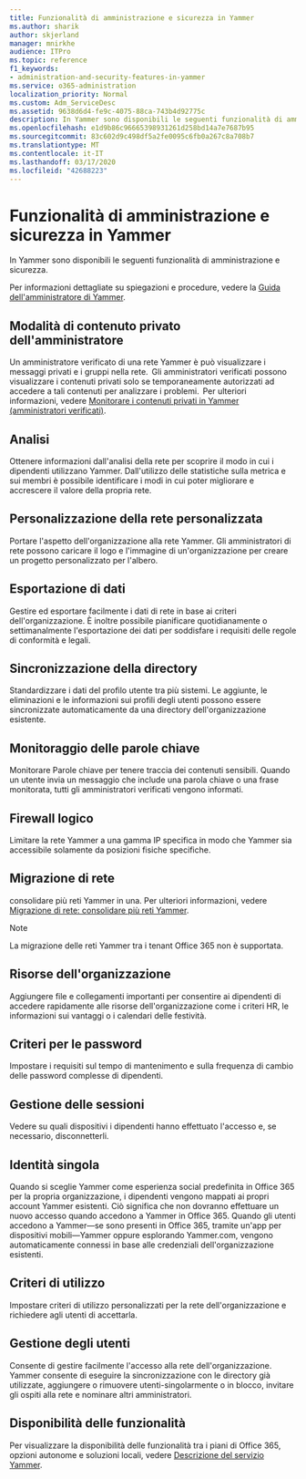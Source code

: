 ```yaml
---
title: Funzionalità di amministrazione e sicurezza in Yammer
ms.author: sharik
author: skjerland
manager: mnirkhe
audience: ITPro
ms.topic: reference
f1_keywords:
- administration-and-security-features-in-yammer
ms.service: o365-administration
localization_priority: Normal
ms.custom: Adm_ServiceDesc
ms.assetid: 9638d6d4-fe9c-4075-88ca-743b4d92775c
description: In Yammer sono disponibili le seguenti funzionalità di amministrazione e sicurezza.
ms.openlocfilehash: e1d9b86c96665398931261d258bd14a7e7687b95
ms.sourcegitcommit: 83c602d9c498df5a2fe0095c6fb0a267c8a708b7
ms.translationtype: MT
ms.contentlocale: it-IT
ms.lasthandoff: 03/17/2020
ms.locfileid: "42688223"
---
```

# <a name="administration-and-security-features-in-yammer"></a>Funzionalità di amministrazione e sicurezza in Yammer

In Yammer sono disponibili le seguenti funzionalità di amministrazione e sicurezza.
  
Per informazioni dettagliate su spiegazioni e procedure, vedere la [Guida dell'amministratore di Yammer](https://go.microsoft.com/fwlink/?LinkId=869688).

## <a name="admin-private-content-mode"></a>Modalità di contenuto privato dell'amministratore

Un amministratore verificato di una rete Yammer è può visualizzare i messaggi privati e i gruppi nella rete.  Gli amministratori verificati possono visualizzare i contenuti privati solo se temporaneamente autorizzati ad accedere a tali contenuti per analizzare i problemi.  Per ulteriori informazioni, vedere [Monitorare i contenuti privati in Yammer (amministratori verificati)](https://go.microsoft.com/fwlink/?LinkId=627479).

## <a name="analytics"></a>Analisi

Ottenere informazioni dall'analisi della rete per scoprire il modo in cui i dipendenti utilizzano Yammer. Dall'utilizzo delle statistiche sulla metrica e sui membri è possibile identificare i modi in cui poter migliorare e accrescere il valore della propria rete.

## <a name="custom-network-branding"></a>Personalizzazione della rete personalizzata

Portare l'aspetto dell'organizzazione alla rete Yammer. Gli amministratori di rete possono caricare il logo e l'immagine di un'organizzazione per creare un progetto personalizzato per l'albero.

## <a name="data-export"></a>Esportazione di dati

Gestire ed esportare facilmente i dati di rete in base ai criteri dell'organizzazione. È inoltre possibile pianificare quotidianamente o settimanalmente l'esportazione dei dati per soddisfare i requisiti delle regole di conformità e legali.
  
## <a name="directory-synchronization"></a>Sincronizzazione della directory

Standardizzare i dati del profilo utente tra più sistemi. Le aggiunte, le eliminazioni e le informazioni sui profili degli utenti possono essere sincronizzate automaticamente da una directory dell'organizzazione esistente.

## <a name="keyword-monitoring"></a>Monitoraggio delle parole chiave

Monitorare Parole chiave per tenere traccia dei contenuti sensibili. Quando un utente invia un messaggio che include una parola chiave o una frase monitorata, tutti gli amministratori verificati vengono informati.

## <a name="logical-firewall"></a>Firewall logico

Limitare la rete Yammer a una gamma IP specifica in modo che Yammer sia accessibile solamente da posizioni fisiche specifiche.

## <a name="network-migration"></a>Migrazione di rete

consolidare più reti Yammer in una. Per ulteriori informazioni, vedere [Migrazione di rete: consolidare più reti Yammer](https://go.microsoft.com/fwlink/?LinkID=617488).
  
> [!NOTE]
> La migrazione delle reti Yammer tra i tenant Office 365 non è supportata. 

## <a name="organization-resources"></a>Risorse dell'organizzazione

Aggiungere file e collegamenti importanti per consentire ai dipendenti di accedere rapidamente alle risorse dell'organizzazione come i criteri HR, le informazioni sui vantaggi o i calendari delle festività.
  
## <a name="password-policies"></a>Criteri per le password

Impostare i requisiti sul tempo di mantenimento e sulla frequenza di cambio delle password complesse di dipendenti.
  
## <a name="session-management"></a>Gestione delle sessioni

Vedere su quali dispositivi i dipendenti hanno effettuato l'accesso e, se necessario, disconnetterli.

## <a name="single-identity"></a>Identità singola

Quando si sceglie Yammer come esperienza social predefinita in Office 365 per la propria organizzazione, i dipendenti vengono mappati ai propri account Yammer esistenti. Ciò significa che non dovranno effettuare un nuovo accesso quando accedono a Yammer in Office 365. Quando gli utenti accedono a Yammer&mdash;se sono presenti in Office 365, tramite un'app per dispositivi mobili&mdash;Yammer oppure esplorando Yammer.com, vengono automaticamente connessi in base alle credenziali dell'organizzazione esistenti.

## <a name="usage-policy"></a>Criteri di utilizzo

Impostare criteri di utilizzo personalizzati per la rete dell'organizzazione e richiedere agli utenti di accettarla.

## <a name="user-management"></a>Gestione degli utenti

Consente di gestire facilmente l'accesso alla rete dell'organizzazione. Yammer consente di eseguire la sincronizzazione con le directory già utilizzate, aggiungere o rimuovere utenti-singolarmente o in blocco, invitare gli ospiti alla rete e nominare altri amministratori.

## <a name="feature-availability"></a>Disponibilità delle funzionalità

Per visualizzare la disponibilità delle funzionalità tra i piani di Office 365, opzioni autonome e soluzioni locali, vedere [Descrizione del servizio Yammer](yammer-service-description.md).
  

